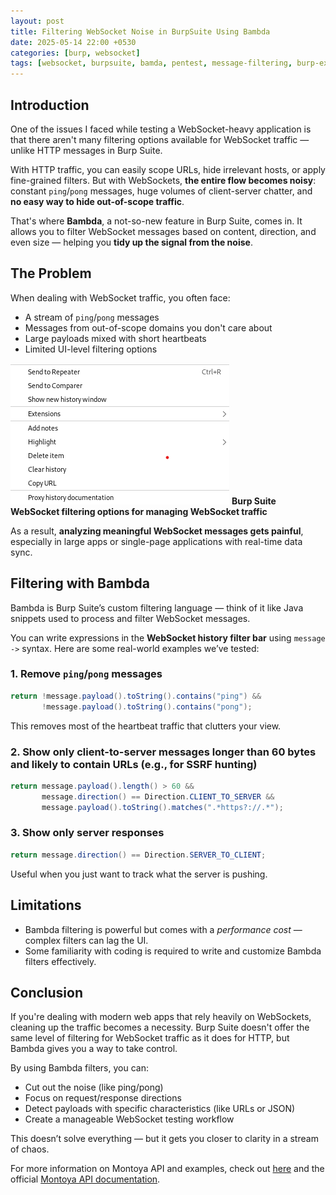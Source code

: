 ```yaml
---
layout: post
title: Filtering WebSocket Noise in BurpSuite Using Bambda
date: 2025-05-14 22:00 +0530
categories: [burp, websocket]
tags: [websocket, burpsuite, bamda, pentest, message-filtering, burp-extensions, montoya, bugbounty]
---
```



## Introduction

One of the issues I faced while testing a WebSocket-heavy application is that there aren't many filtering options available for WebSocket traffic — unlike HTTP messages in Burp Suite. 

With HTTP traffic, you can easily scope URLs, hide irrelevant hosts, or apply fine-grained filters. But with WebSockets, **the entire flow becomes noisy**: constant `ping`/`pong` messages, huge volumes of client-server chatter, and **no easy way to hide out-of-scope traffic**.

That's where **Bambda**, a not-so-new feature in Burp Suite, comes in. It allows you to filter WebSocket messages based on content, direction, and even size — helping you **tidy up the signal from the noise**.

## The Problem

When dealing with WebSocket traffic, you often face:

- A stream of `ping`/`pong` messages
- Messages from out-of-scope domains you don't care about
- Large payloads mixed with short heartbeats
- Limited UI-level filtering options

![Burp Suite WebSocket Filtering Options](https://github.com/Jineeshak/jineeshak.github.io/blob/main/assets/img/Burp_websocket.png?raw=true)
**Burp Suite WebSocket filtering options for managing WebSocket traffic**


As a result, **analyzing meaningful WebSocket messages gets painful**, especially in large apps or single-page applications with real-time data sync.

## Filtering with Bambda

Bambda is Burp Suite’s custom filtering language — think of it like Java snippets used to process and filter WebSocket messages.

You can write expressions in the **WebSocket history filter bar** using `message ->` syntax. Here are some real-world examples we’ve tested:

### 1. Remove `ping`/`pong` messages

```java
return !message.payload().toString().contains("ping") && 
       !message.payload().toString().contains("pong");
```
This removes most of the heartbeat traffic that clutters your view.

### 2. Show only client-to-server messages longer than 60 bytes and likely to contain URLs (e.g., for SSRF hunting)

```java
return message.payload().length() > 60 &&
       message.direction() == Direction.CLIENT_TO_SERVER &&
       message.payload().toString().matches(".*https?://.*");
```

### 3. Show only server responses

```java
return message.direction() == Direction.SERVER_TO_CLIENT;
```

Useful when you just want to track what the server is pushing.

## Limitations
- Bambda filtering is powerful but comes with a *performance cost* — complex filters can lag the UI.
- Some familiarity with coding is required to write and customize Bambda filters effectively.

## Conclusion
If you're dealing with modern web apps that rely heavily on WebSockets, cleaning up the traffic becomes a necessity. Burp Suite doesn't offer the same level of filtering for WebSocket traffic as it does for HTTP, but Bambda gives you a way to take control.

By using Bambda filters, you can:

- Cut out the noise (like ping/pong)
- Focus on request/response directions
- Detect payloads with specific characteristics (like URLs or JSON)
- Create a manageable WebSocket testing workflow

This doesn’t solve everything — but it gets you closer to clarity in a stream of chaos.

For more information on Montoya API and examples, check out [here](https://github.com/PortSwigger/burp-extensions-montoya-api-examples) and the official [Montoya API documentation](https://portswigger.github.io/burp-extensions-montoya-api/javadoc/burp/api/montoya/MontoyaApi.html).
